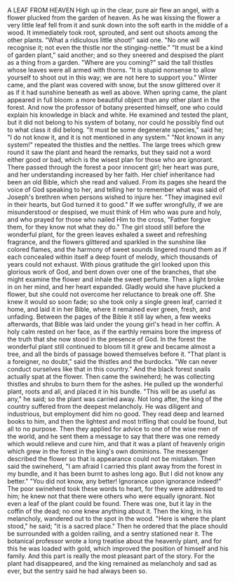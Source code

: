 A LEAF FROM HEAVEN
High
up
in
the
clear,
pure
air
flew
an
angel,
with
a
flower
plucked
from
the
garden
of
heaven.
As
he
was
kissing
the
flower
a
very
little
leaf
fell
from
it
and
sunk
down
into
the
soft
earth
in
the
middle
of
a
wood.
It
immediately
took
root,
sprouted,
and
sent
out
shoots
among
the
other
plants.
"What
a
ridiculous
little
shoot!"
said
one.
"No
one
will
recognise
it;
not
even
the
thistle
nor
the
stinging-nettle."
"It
must
be
a
kind
of
garden
plant,"
said
another;
and
so
they
sneered
and
despised
the
plant
as
a
thing
from
a
garden.
"Where
are
you
coming?"
said
the
tall
thistles
whose
leaves
were
all
armed
with
thorns.
"It
is
stupid
nonsense
to
allow
yourself
to
shoot
out
in
this
way;
we
are
not
here
to
support
you."
Winter
came,
and
the
plant
was
covered
with
snow,
but
the
snow
glittered
over
it
as
if
it
had
sunshine
beneath
as
well
as
above.
When
spring
came,
the
plant
appeared
in
full
bloom:
a
more
beautiful
object
than
any
other
plant
in
the
forest.
And
now
the
professor
of
botany
presented
himself,
one
who
could
explain
his
knowledge
in
black
and
white.
He
examined
and
tested
the
plant,
but
it
did
not
belong
to
his
system
of
botany,
nor
could
he
possibly
find
out
to
what
class
it
did
belong.
"It
must
be
some
degenerate
species,"
said
he;
"I
do
not
know
it,
and
it
is
not
mentioned
in
any
system."
"Not
known
in
any
system!"
repeated
the
thistles
and
the
nettles.
The
large
trees
which
grew
round
it
saw
the
plant
and
heard
the
remarks,
but
they
said
not
a
word
either
good
or
bad,
which
is
the
wisest
plan
for
those
who
are
ignorant.
There
passed
through
the
forest
a
poor
innocent
girl;
her
heart
was
pure,
and
her
understanding
increased
by
her
faith.
Her
chief
inheritance
had
been
an
old
Bible,
which
she
read
and
valued.
From
its
pages
she
heard
the
voice
of
God
speaking
to
her,
and
telling
her
to
remember
what
was
said
of
Joseph's
brethren
when
persons
wished
to
injure
her.
"They
imagined
evil
in
their
hearts,
but
God
turned
it
to
good."
If
we
suffer
wrongfully,
if
we
are
misunderstood
or
despised,
we
must
think
of
Him
who
was
pure
and
holy,
and
who
prayed
for
those
who
nailed
Him
to
the
cross,
"Father
forgive
them,
for
they
know
not
what
they
do."
The
girl
stood
still
before
the
wonderful
plant,
for
the
green
leaves
exhaled
a
sweet
and
refreshing
fragrance,
and
the
flowers
glittered
and
sparkled
in
the
sunshine
like
colored
flames,
and
the
harmony
of
sweet
sounds
lingered
round
them
as
if
each
concealed
within
itself
a
deep
fount
of
melody,
which
thousands
of
years
could
not
exhaust.
With
pious
gratitude
the
girl
looked
upon
this
glorious
work
of
God,
and
bent
down
over
one
of
the
branches,
that
she
might
examine
the
flower
and
inhale
the
sweet
perfume.
Then
a
light
broke
in
on
her
mind,
and
her
heart
expanded.
Gladly
would
she
have
plucked
a
flower,
but
she
could
not
overcome
her
reluctance
to
break
one
off.
She
knew
it
would
so
soon
fade;
so
she
took
only
a
single
green
leaf,
carried
it
home,
and
laid
it
in
her
Bible,
where
it
remained
ever
green,
fresh,
and
unfading.
Between
the
pages
of
the
Bible
it
still
lay
when,
a
few
weeks
afterwards,
that
Bible
was
laid
under
the
young
girl's
head
in
her
coffin.
A
holy
calm
rested
on
her
face,
as
if
the
earthly
remains
bore
the
impress
of
the
truth
that
she
now
stood
in
the
presence
of
God.
In
the
forest
the
wonderful
plant
still
continued
to
bloom
till
it
grew
and
became
almost
a
tree,
and
all
the
birds
of
passage
bowed
themselves
before
it.
"That
plant
is
a
foreigner,
no
doubt,"
said
the
thistles
and
the
burdocks.
"We
can
never
conduct
ourselves
like
that
in
this
country."
And
the
black
forest
snails
actually
spat
at
the
flower.
Then
came
the
swineherd;
he
was
collecting
thistles
and
shrubs
to
burn
them
for
the
ashes.
He
pulled
up
the
wonderful
plant,
roots
and
all,
and
placed
it
in
his
bundle.
"This
will
be
as
useful
as
any,"
he
said;
so
the
plant
was
carried
away.
Not
long
after,
the
king
of
the
country
suffered
from
the
deepest
melancholy.
He
was
diligent
and
industrious,
but
employment
did
him
no
good.
They
read
deep
and
learned
books
to
him,
and
then
the
lightest
and
most
trifling
that
could
be
found,
but
all
to
no
purpose.
Then
they
applied
for
advice
to
one
of
the
wise
men
of
the
world,
and
he
sent
them
a
message
to
say
that
there
was
one
remedy
which
would
relieve
and
cure
him,
and
that
it
was
a
plant
of
heavenly
origin
which
grew
in
the
forest
in
the
king's
own
dominions.
The
messenger
described
the
flower
so
that
is
appearance
could
not
be
mistaken.
Then
said
the
swineherd,
"I
am
afraid
I
carried
this
plant
away
from
the
forest
in
my
bundle,
and
it
has
been
burnt
to
ashes
long
ago.
But
I
did
not
know
any
better."
"You
did
not
know,
any
better!
Ignorance
upon
ignorance
indeed!"
The
poor
swineherd
took
these
words
to
heart,
for
they
were
addressed
to
him;
he
knew
not
that
there
were
others
who
were
equally
ignorant.
Not
even
a
leaf
of
the
plant
could
be
found.
There
was
one,
but
it
lay
in
the
coffin
of
the
dead;
no
one
knew
anything
about
it.
Then
the
king,
in
his
melancholy,
wandered
out
to
the
spot
in
the
wood.
"Here
is
where
the
plant
stood,"
he
said;
"it
is
a
sacred
place."
Then
he
ordered
that
the
place
should
be
surrounded
with
a
golden
railing,
and
a
sentry
stationed
near
it.
The
botanical
professor
wrote
a
long
treatise
about
the
heavenly
plant,
and
for
this
he
was
loaded
with
gold,
which
improved
the
position
of
himself
and
his
family.
And
this
part
is
really
the
most
pleasant
part
of
the
story.
For
the
plant
had
disappeared,
and
the
king
remained
as
melancholy
and
sad
as
ever,
but
the
sentry
said
he
had
always
been
so.
